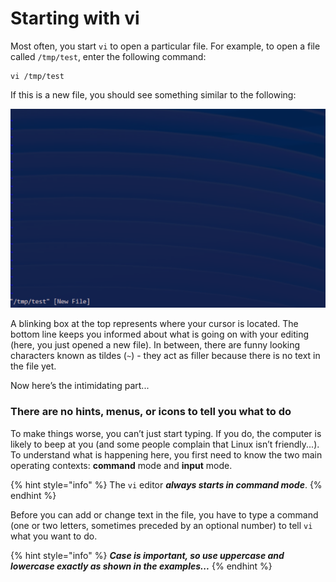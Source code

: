 # Starting with vi

Most often, you start `vi` to open a particular file. For example, to open a file called `/tmp/test`, enter the following command:

```
vi /tmp/test
```

If this is a new file, you should see something similar to the following:

![Opening /tmp/test in vi](<../../../../../../.gitbook/assets/image (78).png>)

A blinking box at the top represents where your cursor is located. The bottom line keeps you informed about what is going on with your editing (here, you just opened a new file). In between, there are funny looking characters known as tildes (`~`) - they act as filler because there is no text in the file yet.

Now here’s the intimidating part...

### **There are no hints, menus, or icons to tell you what to do**

To make things worse, you can’t just start typing. If you do, the computer is likely to beep at you (and some people complain that Linux isn’t friendly...). To understand what is happening here, you first need to know the two main operating contexts: **command** mode and **input** mode.

{% hint style="info" %}
The `vi` editor _**always starts in command mode**_.
{% endhint %}

Before you can add or change text in the file, you have to type a command (one or two letters, sometimes preceded by an optional number) to tell `vi` what you want to do.

{% hint style="info" %}
_**Case is important, so use uppercase and lowercase exactly as shown in the examples...**_
{% endhint %}
